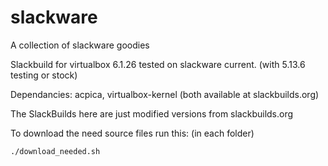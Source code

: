 # slackware
A collection of slackware goodies

Slackbuild for virtualbox 6.1.26
tested on slackware current. (with 5.13.6 testing or stock)


Dependancies:  acpica, virtualbox-kernel
(both available at slackbuilds.org)
 

The SlackBuilds here are just modified versions from slackbuilds.org

To download the need source files run this: (in each folder)

```
./download_needed.sh
```
